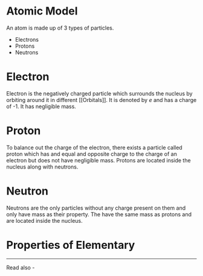 # Atomic Model

An atom is made up of 3 types of particles. 
- Electrons
- Protons
- Neutrons

# Electron
Electron is the negatively charged particle which surrounds the nucleus by orbiting around it in different [[Orbitals]]. It is denoted by *e* and has a charge of -1. It has negligible mass.

# Proton
To balance out the charge of the electron, there exists a particle called proton which has and equal and opposite charge to the charge of an electron but does not have negligible mass. Protons are located inside the nucleus along with neutrons.

# Neutron
Neutrons are the only particles without any charge present on them and only have mass as their property. The have the same mass as protons and are located inside the nucleus.

# Properties of Elementary 


---
Read also - 